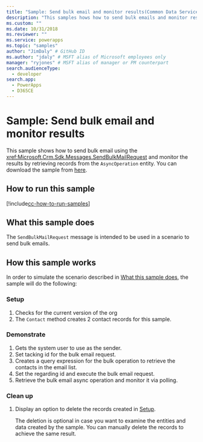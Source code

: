 ```yaml
---
title: "Sample: Send bulk email and monitor results(Common Data Service) | Microsoft Docs" # Intent and product brand in a unique string of 43-59 chars including spaces
description: "This samples hows how to send bulk emails and monitor results" # 115-145 characters including spaces. This abstract displays in the search result.
ms.custom: ""
ms.date: 10/31/2018
ms.reviewer: ""
ms.service: powerapps
ms.topic: "samples"
author: "JimDaly" # GitHub ID
ms.author: "jdaly" # MSFT alias of Microsoft employees only
manager: "ryjones" # MSFT alias of manager or PM counterpart
search.audienceType: 
  - developer
search.app: 
  - PowerApps
  - D365CE
---
```

# Sample: Send bulk email and monitor results

<!-- https://docs.microsoft.com/dynamics365/customer-engagement/developer/sample-send-bulk-email-monitor-results -->

This sample shows how to send bulk email using the <xref:Microsoft.Crm.Sdk.Messages.SendBulkMailRequest> and monitor the results by retrieving records from the `AsyncOperation` entity. You can download the sample from [here](https://github.com/Microsoft/PowerApps-Samples/tree/master/cds/orgsvc/C%23/BulkEmail).

## How to run this sample

[!include[cc-how-to-run-samples](../../includes/cc-how-to-run-samples.md)]

## What this sample does

The `SendBulkMailRequest` message is intended to be used in a scenario to send bulk emails.

## How this sample works

In order to simulate the scenario described in [What this sample does](#what-this-sample-does), the sample will do the following:

### Setup

1. Checks for the current version of the org
1. The `Contact` method creates 2 contact records for this sample.

### Demonstrate

1. Gets the system user to use as the sender.
2. Set tacking id for the bulk email request.
3. Creates a query expression for the bulk operation to retrieve the contacts in the email list.
4. Set the regarding id and execute the bulk email request.
5. Retrieve the bulk email async operation and monitor it via polling.

### Clean up

1. Display an option to delete the records created in [Setup](#setup).

    The deletion is optional in case you want to examine the entities and data created by the sample. You can manually delete the records to achieve the same result.

